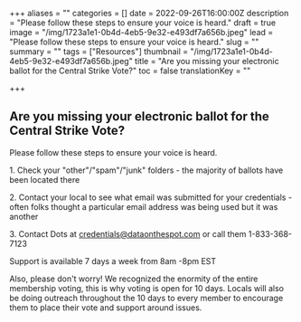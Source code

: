+++
aliases = ""
categories = []
date = 2022-09-26T16:00:00Z
description = "Please follow these steps to ensure your voice is heard."
draft = true
image = "/img/1723a1e1-0b4d-4eb5-9e32-e493df7a656b.jpeg"
lead = "Please follow these steps to ensure your voice is heard."
slug = ""
summary = ""
tags = ["Resources"]
thumbnail = "/img/1723a1e1-0b4d-4eb5-9e32-e493df7a656b.jpeg"
title = "Are you missing your electronic ballot for the Central Strike Vote?"
toc = false
translationKey = ""

+++
## Are you missing your electronic ballot for the Central Strike Vote?

Please follow these steps to ensure your voice is heard.

1\. Check your "other"/"spam"/"junk" folders - the majority of ballots have been located there

2\. Contact your local to see what email was submitted for your credentials - often folks thought a particular email address was being used but it was another

3\. Contact Dots at credentials@dataonthespot.com or call them 1-833-368-7123

Support is available 7 days a week from 8am -8pm EST

Also, please don't worry! We recognized the enormity of the entire membership voting, this is why voting is open for 10 days. Locals will also be doing outreach throughout the 10 days to every member to encourage them to place their vote and support around issues.